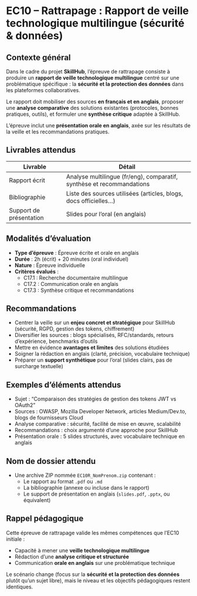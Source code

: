 # EC10 – Rattrapage : Rapport de veille technologique multilingue (sécurité & données)

## Contexte général

Dans le cadre du projet **SkillHub**, l’épreuve de rattrapage consiste à produire un
**rapport de veille technologique multilingue** centré sur une problématique spécifique : la
**sécurité et la protection des données** dans les plateformes collaboratives.

Le rapport doit mobiliser des sources **en français et en anglais**, proposer une **analyse comparative** des solutions
existantes (protocoles, bonnes pratiques, outils), et formuler une **synthèse critique** adaptée à SkillHub.

L’épreuve inclut une **présentation orale en anglais**, axée sur les résultats de la veille et les recommandations
pratiques.

## Livrables attendus

| Livrable                | Détail                                                                |
|-------------------------|-----------------------------------------------------------------------|
| Rapport écrit           | Analyse multilingue (fr/eng), comparatif, synthèse et recommandations |
| Bibliographie           | Liste des sources utilisées (articles, blogs, docs officielles…)      |
| Support de présentation | Slides pour l’oral (en anglais)                                       |

## Modalités d’évaluation

- **Type d’épreuve** : Épreuve écrite et orale en anglais
- **Durée** : 2h (écrit) + 20 minutes (oral individuel)
- **Nature** : Épreuve individuelle
- **Critères évalués** :
    - C17.1 : Recherche documentaire multilingue
    - C17.2 : Communication orale en anglais
    - C17.3 : Synthèse critique et recommandations

## Recommandations

- Centrer la veille sur un **enjeu concret et stratégique** pour SkillHub (sécurité, RGPD, gestion des tokens,
  chiffrement)
- Diversifier les sources : blogs spécialisés, RFC/standards, retours d’expérience, benchmarks d’outils
- Mettre en évidence **avantages et limites** des solutions étudiées
- Soigner la rédaction en anglais (clarté, précision, vocabulaire technique)
- Préparer un **support synthétique** pour l’oral (slides clairs, pas de surcharge textuelle)

## Exemples d’éléments attendus

- Sujet : “Comparaison des stratégies de gestion des tokens JWT vs OAuth2”
- Sources : OWASP, Mozilla Developer Network, articles Medium/Dev.to, blogs de fournisseurs Cloud
- Analyse comparative : sécurité, facilité de mise en œuvre, scalabilité
- Recommandations : choix argumenté d’une approche pour SkillHub
- Présentation orale : 5 slides structurés, avec vocabulaire technique en anglais

## Nom de dossier attendu

- Une archive ZIP nommée `EC10R_NomPrenom.zip` contenant :
    - Le rapport au format `.pdf` ou `.md`
    - La bibliographie (annexe ou incluse dans le rapport)
    - Le support de présentation en anglais (`slides.pdf`, `.pptx`, ou équivalent)

## Rappel pédagogique

Cette épreuve de rattrapage valide les mêmes compétences que l’EC10 initiale :

- Capacité à mener une **veille technologique multilingue**
- Rédaction d’une **analyse critique et structurée**
- Communication **orale en anglais** sur une problématique technique

Le scénario change (focus sur la **sécurité et la protection des données** plutôt qu’un sujet libre), mais le niveau et
les objectifs pédagogiques restent identiques.
